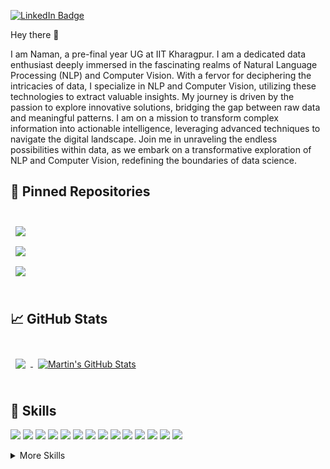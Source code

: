 [![LinkedIn Badge](https://img.shields.io/badge/LinkedIn-Profile-informational?style=flat&logo=linkedin&logoColor=white&color=0D76A8)]([https://www.linkedin.com/in/naman-shankar-2a66b0238/])

Hey there 👋

I am Naman, a pre-final year UG at IIT Kharagpur. I am a dedicated data enthusiast deeply immersed in the fascinating realms of Natural Language Processing (NLP) and Computer Vision. With a fervor for deciphering the intricacies of data, I specialize in NLP and Computer Vision, utilizing these technologies to extract valuable insights. My journey is driven by the passion to explore innovative solutions, bridging the gap between raw data and meaningful patterns. I am on a mission to transform complex information into actionable intelligence, leveraging advanced techniques to navigate the digital landscape. Join me in unraveling the endless possibilities within data, as we embark on a transformative exploration of NLP and Computer Vision, redefining the boundaries of data science.


## 📌 Pinned Repositories

<br>

<a href="https://github.com/Naman2014/Machine-Translation">
  <img align="center" style="margin:0.5rem" src="https://github-readme-stats.vercel.app/api/pin/?username=Naman2014&repo=Machine-Translation&title_color=ffffff&text_color=c9cacc&icon_color=4AB197&bg_color=1A2B34" />
</a>

<br>

<a href="https://github.com/Naman2014/Movie-Recommendation-System">
  <img align="center" style="margin:0.5rem" src="https://github-readme-stats.vercel.app/api/pin/?username=Naman2014&repo=Movie-Recommendation-System&title_color=ffffff&text_color=c9cacc&icon_color=4AB197&bg_color=1A2B34" />
</a>

<br>

<a href="https://github.com/Naman2014/Sentiment-Analysis">
  <img align="center" style="margin:0.5rem" src="https://github-readme-stats.vercel.app/api/pin/?username=Naman2014&repo=Sentiment-Analysis&title_color=ffffff&text_color=c9cacc&icon_color=4AB197&bg_color=1A2B34" />
</a>

<br>
<br>

## &#x1f4c8; GitHub Stats

<br>

<a href="https://github.com/Naman2014">
  <img align="center" style="margin:0.5rem" src="https://github-readme-stats.vercel.app/api/top-langs/?username=Naman2014&hide=html,css&title_color=ffffff&text_color=c9cacc&icon_color=4AB197&bg_color=1A2B34" />
</a>

<a href="https://github.com/Naman2014">
  <img align="center" style="margin:0.5rem" src="https://github-readme-stats.vercel.app/api?username=Naman2014&show_icons=true&line_height=27&count_private=true&title_color=ffffff&text_color=c9cacc&icon_color=4AB097&bg_color=1A2B34" alt="Martin's GitHub Stats" />
</a>

<br>
<br>

## 💼 Skills


![](https://img.shields.io/badge/Code-Python-informational?style=flat&logo=python&logoColor=white&color=4AB197)
![](https://img.shields.io/badge/Code-C-informational?style=flat&logo=c&logoColor=white&color=4AB197)
![](https://img.shields.io/badge/Code-C++-informational?style=flat&logo=c%2B%2B&logoColor=white&color=4AB197)
![](https://img.shields.io/badge/Code-HTML-informational?style=flat&logo=html5&logoColor=white&color=4AB197)
![](https://img.shields.io/badge/Code-CSS-informational?style=flat&logo=css3&logoColor=white&color=4AB197)
![](https://img.shields.io/badge/Library-Numpy-informational?style=flat&logo=numpy&logoColor=white&color=4AB197)
![](https://img.shields.io/badge/Library-Pandas-informational?style=flat&logo=pandas&logoColor=white&color=4AB197)
![](https://img.shields.io/badge/Library-Matplotlib-informational?style=flat&logo=matplotlib&logoColor=white&color=4AB197)
![](https://img.shields.io/badge/Framework-TensorFlow-informational?style=flat&logo=tensorflow&logoColor=white&color=4AB197)
![](https://img.shields.io/badge/Framework-PyTorch-informational?style=flat&logo=pytorch&logoColor=white&color=4AB197)
![](https://img.shields.io/badge/Library-NLTK-informational?style=flat&logo=nltk&logoColor=white&color=4AB197)
![](https://img.shields.io/badge/Framework-Streamlit-informational?style=flat&logo=streamlit&logoColor=white&color=4AB197)
![](https://img.shields.io/badge/Operating%20System-Linux-informational?style=flat&logo=linux&logoColor=white&color=4AB197)
![](https://img.shields.io/badge/Operating%20System-Windows-informational?style=flat&logo=windows&logoColor=white&color=4AB197)

<details>
<summary>More Skills</summary>

![](https://img.shields.io/badge/Tools-Jupyter_Notebook-informational?style=flat&logo=jupyter&logoColor=white&color=4AB197)
![](https://img.shields.io/badge/Tools-Google_Colab-informational?style=flat&logo=google-colab&logoColor=white&color=4AB197)
![](https://img.shields.io/badge/Tools-Visual_Studio-informational?style=flat&logo=visual-studio&logoColor=white&color=4AB197)
![](https://img.shields.io/badge/Tools-PyCharm-informational?style=flat&logo=pycharm&logoColor=white&color=4AB197)
![](https://img.shields.io/badge/Tools-Git-informational?style=flat&logo=git&logoColor=white&color=4AB197)
![](https://img.shields.io/badge/Tools-Excel-informational?style=flat&logo=microsoft-excel&logoColor=white&color=4AB197)
![](https://img.shields.io/badge/Tools-Power_BI-informational?style=flat&logo=power-bi&logoColor=white&color=4AB197)


![](https://img.shields.io/badge/Design-Photoshop-informational?style=flat&logo=Adobe-Photoshop&logoColor=white&color=4AB197)
![](https://img.shields.io/badge/Design-Illustrator-informational?style=flat&logo=Adobe-Illustrator&logoColor=white&color=4AB197)
![](https://img.shields.io/badge/Design-Canva-informational?style=flat&logo=Canva&logoColor=white&color=4AB197)
![](https://img.shields.io/badge/Design-Figma-informational?style=flat&logo=Figma&logoColor=white&color=4AB197)
![](https://img.shields.io/badge/Design-After_Effects-informational?style=flat&logo=Adobe-After-Effects&logoColor=white&color=4AB197)
![](https://img.shields.io/badge/Design-Indesign-informational?style=flat&logo=Adobe-Indesign&logoColor=white&color=4AB197)
![](https://img.shields.io/badge/Design-Premiere_Pro-informational?style=flat&logo=Adobe-Premiere-Pro&logoColor=white&color=4AB197)

</details>


